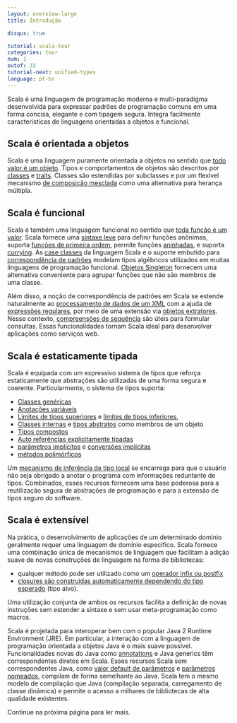 ```yaml
---
layout: overview-large
title: Introdução

disqus: true

tutorial: scala-tour
categories: tour
num: 1
outof: 33
tutorial-next: unified-types
language: pt-br
---
```


Scala é uma linguagem de programação moderna e multi-paradigma desenvolvida para expressar padrões de programação comuns em uma forma concisa, elegante e com tipagem segura. Integra facilmente características de linguagens orientadas a objetos e funcional.

## Scala é orientada a objetos ##
Scala é uma linguagem puramente orientada a objetos no sentido que [todo valor é um objeto](unified-types.html). Tipos e comportamentos de objetos são descritos por [classes](classes.html) e [traits](traits.html). Classes são estendidas por subclasses e por um flexível mecanismo [de composição mesclada](mixin-class-composition.html) como uma alternativa para herança múltipla.

## Scala é funcional ##
Scala é também uma linguagem funcional no sentido que [toda função é um valor](unified-types.html). Scala fornece uma [sintaxe leve](anonymous-function-syntax.html) para definir funções anônimas, suporta [funções de primeira ordem](higher-order-functions.html), permite funções [aninhadas](nested-functions.html), e suporta [currying](currying.html). As [case classes](case-classes.html) da linguagem Scala e o suporte embutido para [correspondência de padrões](pattern-matching.html) modelam tipos algébricos utilizados em muitas linguagens de programação funcional. [Objetos Singleton](singleton-objects.html) fornecem uma alternativa conveniente para agrupar funções que não são membros de uma classe.

Além disso, a noção de correspondência de padrões em Scala se estende naturalmente ao [processamento de dados de um XML](xml-processing.html) com a ajuda de [expressões regulares](regular-expression-patterns.html), por meio de uma extensão via [objetos extratores](extractor-objects.html). Nesse contexto, [compreensões de sequência](sequence-comprehensions.html) são úteis para formular consultas. Essas funcionalidades tornam Scala ideal para desenvolver aplicações como serviços web.

## Scala é estaticamente tipada ##
Scala é equipada com um expressivo sistema de tipos que reforça estaticamente que abstrações são utilizadas de uma forma segura e coerente. Particularmente, o sistema de tipos suporta:

* [Classes genéricas](generic-classes.html)
* [Anotações variáveis](variances.html)
* [Limites de tipos superiores](upper-type-bounds.html) e [limites de tipos inferiores](lower-type-bounds.html),
* [Classes internas](inner-classes.html) e [tipos abstratos](abstract-types.html) como membros de um objeto
* [Tipos compostos](compound-types.html)
* [Auto referências explicitamente tipadas](explicitly-typed-self-references.html)
* [parâmetros implícitos](implicit-parameters.html) e [conversões implícitas](implicit-conversions.html)
* [métodos polimórficos](polymorphic-methods.html)

Um [mecanismo de inferência de tipo local](local-type-inference.html) se encarrega para que o usuário não seja obrigado a anotar o programa com informações reduntante de tipos. Combinados, esses recursos fornecem uma base poderosa para a reutilização segura de abstrações de programação e para a extensão de tipos seguro do software.

## Scala é extensível ##

Na prática, o desenvolvimento de aplicações de um determinado domínio geralmente requer uma linguagem de domínio específico. Scala fornece uma combinação única de mecanismos de linguagem que facilitam a adição suave de novas construções de linguagem na forma de bibliotecas:

* qualquer método pode ser utilizado como um [operador infix ou postfix](operators.html)
* [closures são construídas automaticamente dependendo do tipo esperado](automatic-closures.html) (tipo alvo).

Uma utilização conjunta de ambos os recursos facilita a definição de novas instruções sem estender a sintaxe e sem usar meta-programação como macros.

Scala é projetada para interoperar bem com o popular Java 2 Runtime Environment (JRE). Em particular, a interação com a linguagem de programação orientada a objetos Java é o mais suave possível. Funcionalidades novas do Java como [annotations](annotations.html) e Java generics têm correspondentes diretos em Scala. Esses recursos Scala sem correspondentes Java, como [valor default de parâmetros](default-parameter-values.html) e [parâmetros nomeados](named-parameters.html), compilam de forma semelhante ao Java. Scala tem o mesmo modelo de compilação que Java (compilação separada, carregamento de classe dinâmica) e permite o acesso a milhares de bibliotecas de alta qualidade existentes.

Continue na próxima página para ler mais.
